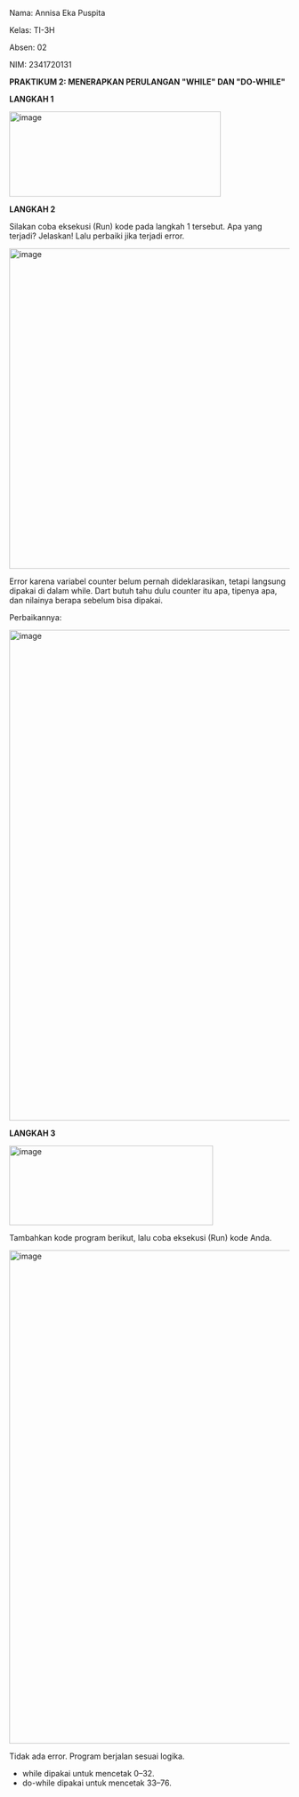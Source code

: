 Nama: Annisa Eka Puspita

Kelas: TI-3H

Absen: 02

NIM: 2341720131

**PRAKTIKUM 2: MENERAPKAN PERULANGAN "WHILE" DAN "DO-WHILE"**

**LANGKAH 1**

<img width="380" height="153" alt="image" src="https://github.com/user-attachments/assets/f389ccaf-33bb-4e56-8543-f9ddfa978447" />


**LANGKAH 2**

Silakan coba eksekusi (Run) kode pada langkah 1 tersebut. Apa yang terjadi? Jelaskan! Lalu perbaiki jika terjadi error.

<img width="976" height="576" alt="image" src="https://github.com/user-attachments/assets/459ce1f0-fa40-4ec6-bb35-d53e144ec510" />

Error karena variabel counter belum pernah dideklarasikan, tetapi langsung dipakai di dalam while. Dart butuh tahu dulu counter itu apa, tipenya apa, dan nilainya berapa sebelum bisa dipakai.

Perbaikannya:

<img width="806" height="882" alt="image" src="https://github.com/user-attachments/assets/8d163c6f-0e55-4a47-8bce-b33598f58bde" />



**LANGKAH 3**

<img width="366" height="143" alt="image" src="https://github.com/user-attachments/assets/358a94bd-cff0-4329-bb27-d4a056ab9d82" />


Tambahkan kode program berikut, lalu coba eksekusi (Run) kode Anda.


<img width="807" height="887" alt="image" src="https://github.com/user-attachments/assets/344e568a-3257-47c0-a142-b6d98a82da27" />


Tidak ada error. Program berjalan sesuai logika.
- while dipakai untuk mencetak 0–32.
- do-while dipakai untuk mencetak 33–76.




